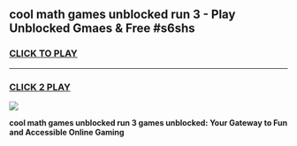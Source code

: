 
## cool math games unblocked run 3 - Play Unblocked Gmaes & Free #s6shs
<h3>
<a href="https://premium.freeplayer.one?title=cool_math_games_unblocked_run_3&ref=03M">CLICK TO PLAY</a></h3>
<hr>

<h3>
<a href="https://premium.freeplayer.one?title=cool_math_games_unblocked_run_3&ref=03M">CLICK 2 PLAY</a>
  
</h3>

<a href="https://premium.freeplayer.one?title=cool_math_games_unblocked_run_3&ref=03M"><img src="https://clearcache.store/games.png"></a>


**cool math games unblocked run 3 games unblocked: Your Gateway to Fun and Accessible Online Gaming**
